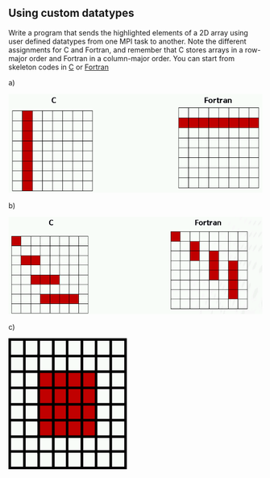 ## Using custom datatypes

Write a program that sends the highlighted elements of a 2D array
using user defined datatypes from one MPI task to another. Note the
different assignments for C and Fortran, and remember that C stores
arrays in a row-major order and Fortran in a column-major order. You can
start from skeleton codes in [C](skeleton.c) or [Fortran](skeleton.F90)

a)

![](img/vector.png)

b)

![](img/indexed.png)

c)

![](img/subarray.png)

